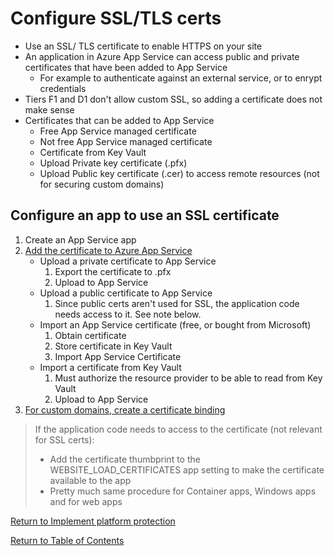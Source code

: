 # Configure SSL/TLS certs

* Use an SSL/ TLS certificate to enable HTTPS on your site
* An application in Azure App Service can access public and private certificates that have been added to App Service
   * For example to authenticate against an external service, or to enrypt credentials
* Tiers F1 and D1 don't allow custom SSL, so adding a certificate does not make sense
* Certificates that can be added to App Service
   * Free App Service managed certificate
   * Not free App Service managed certificate
   * Certificate from Key Vault
   * Upload Private key certificate (.pfx)
   * Upload Public key certificate (.cer) to access remote resources (not for securing custom domains)

## Configure an app to use an SSL certificate

1. Create an App Service app
1. [Add the certificate to Azure App Service](https://docs.microsoft.com/en-us/azure/app-service/configure-ssl-certificate)
   * Upload a private certificate to App Service
      1. Export the certificate to .pfx
      1. Upload to App Service
   * Upload a public certificate to App Service
      1. Since public certs aren't used for SSL, the application code needs access to it. See note below.
   * Import an App Service certificate (free, or bought from Microsoft)
      1. Obtain certificate
      1. Store certificate in Key Vault   
      1. Import App Service Certificate
   * Import a certificate from Key Vault
      1. Must authorize the resource provider to be able to read from Key Vault
      1. Upload to App Service
1. [For custom domains, create a certificate binding](https://docs.microsoft.com/en-us/azure/app-service/configure-ssl-bindings#create-binding)

> If the application code needs to access to the certificate (not relevant for SSL certs):
>    * Add the certificate thumbprint to the WEBSITE_LOAD_CERTIFICATES app setting to make the certificate available to the app
>    * Pretty much same procedure for Container apps, Windows apps and for web apps

[Return to Implement platform protection](README.md)

[Return to Table of Contents](../README.md)